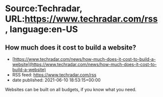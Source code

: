 # Source:Techradar, URL:https://www.techradar.com/rss, language:en-US

## How much does it cost to build a website?
 - [https://www.techradar.com/news/how-much-does-it-cost-to-build-a-website](https://www.techradar.com/news/how-much-does-it-cost-to-build-a-website)
 - RSS feed: https://www.techradar.com/rss
 - date published: 2021-06-10 18:53:15+00:00

Websites can be built on all budgets, if you know what you need.

